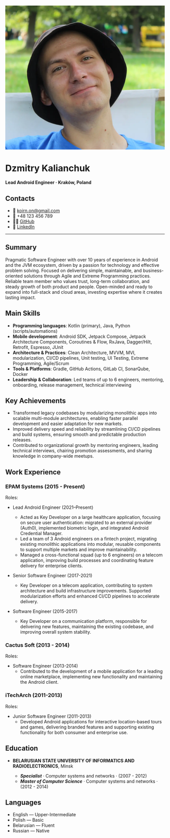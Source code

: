 <!-- Header with photo and contact info -->
![Dzmitry Kalianchuk avatar](avatar.webp)

# Dzmitry Kalianchuk

**Lead Android Engineer · Kraków, Poland**

## Contacts

- 📧 <koirn.on@gmail.com>
- 📱 +48 123 456 789
- 🧑‍💻 [GitHub](https://github.com/dzmitryk-dev)
- 📃 [LinkedIn](https://linkedin.com/in/dzmitryk-dev)

---

## Summary

Pragmatic Software Engineer with over 10 years of experience in Android and the JVM ecosystem, driven by a passion for technology and effective problem solving. Focused on delivering simple, maintainable, and business-oriented solutions through Agile and Extreme Programming practices. Reliable team member who values trust, long-term collaboration, and steady growth of both product and people. Open-minded and ready to expand into full-stack and cloud areas, investing expertise where it creates lasting impact.

## Main Skills

- **Programming languages**: Kotlin (primary), Java, Python (scripts/automations)
- **Mobile development**: Android SDK, Jetpack Compose, Jetpack Architecture Components, Coroutines & Flow, RxJava, Dagger/Hilt, Retrofit, Espresso, JUnit
- **Architecture & Practices**: Clean Architecture, MVVM, MVI, modularization, CI/CD pipelines, Unit testing, UI Testing, Extreme Programming, Agile/Scrum
- **Tools & Platforms**: Gradle, GitHub Actions, GitLab CI, SonarQube, Docker
- **Leadership & Collaboration**: Led teams of up to 6 engineers, mentoring, onboarding, release management, technical interviewing

## Key Achievements

- Transformed legacy codebases by modularizing monolithic apps into scalable multi-module architectures, enabling faster parallel development and easier adaptation for new markets.
- Improved delivery speed and reliability by streamlining CI/CD pipelines and build systems, ensuring smooth and predictable production releases.
- Contributed to organizational growth by mentoring engineers, leading technical interviews, chairing promotion assessments, and sharing knowledge in company-wide meetups.

## Work Experience

### EPAM Systems (2015 - Present)

Roles:

- Lead Android Engineer (2021–Present)
  - Acted as Key Developer on a large healthcare application, focusing on secure user authentication: migrated to an external provider (Auth0), implemented biometric login, and integrated Android Credential Manager.
  - Led a team of 3 Android engineers on a fintech project, migrating existing monolithic applications into modular, reusable components to support multiple markets and improve maintainability.
  - Managed a cross-functional squad (up to 6 engineers) on a telecom application, improving build processes and coordinating feature delivery for enterprise clients.

- Senior Software Engineer (2017-2021)
  - Key Developer on a telecom application, contributing to system architecture and build infrastructure improvements. Supported modularization efforts and enhanced CI/CD pipelines to accelerate delivery.

- Software Engineer (2015-2017)
  - Key Developer on a communication platform, responsible for delivering new features, maintaining the existing codebase, and improving overall system stability.

### Cactus Soft (2013 - 2014)

Roles:

- Software Engineer (2013-2014)
  - Contributed to the development of a mobile application for a leading online marketplace, implementing new functionality and maintaining the Android client.

### iTechArch (2011-2013)

Roles:  

- Junior Software Engineer (2011-2013)
  - Developed Android applications for interactive location-based tours and games, delivering branded features and supporting existing functionality for both consumer and enterprise use.

## Education

- **BELARUSIAN STATE UNIVERSITY OF INFORMATICS AND RADIOELECTRONICS**, Minsk

  - ***Specialist*** · Computer systems and networks · (2007 - 2012)
  - ***Master of Computer Science***  · Computer systems and networks · (2012 - 2014)

## Languages

- English — Upper-Intermediate
- Polish — Basic
- Belarusian — Fluent
- Russian — Native
